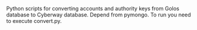 Python scripts for converting accounts and authority keys from Golos database to Cyberway database.
Depend from pymongo.
To run you need to execute convert.py.
